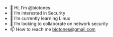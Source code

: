- 👋 Hi, I’m @biotones
- 👀 I’m interested in Security
- 🌱 I’m currently learning Linux
- 💞️ I’m looking to collaborate on network security
- 📫 How to reach me biotones@gmail.com

<!---
biotones/biotones is a ✨ special ✨ repository because its `README.md` (this file) appears on your GitHub profile.
You can click the Preview link to take a look at your changes.
--->
